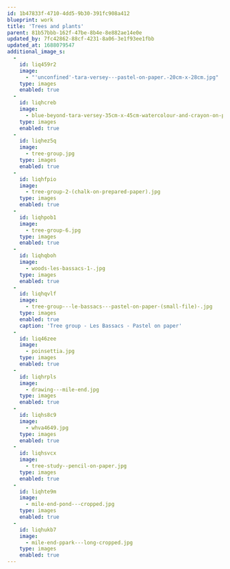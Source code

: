 ```yaml
---
id: 1b47833f-4710-4dd5-9b30-391fc908a412
blueprint: work
title: 'Trees and plants'
parent: 81b57bbb-162f-47be-8b4e-8e882ae14e0e
updated_by: 7fc42862-88cf-4231-8a06-3e1f93ee1fbb
updated_at: 1688079547
additional_image_s:
  -
    id: liq459r2
    image:
      - "'unconfined'-tara-versey---pastel-on-paper.-20cm-x-28cm.jpg"
    type: images
    enabled: true
  -
    id: liqhcreb
    image:
      - blue-beyond-tara-versey-35cm-x-45cm-watercolour-and-crayon-on-paper.jpg
    type: images
    enabled: true
  -
    id: liqhez5q
    image:
      - tree-group.jpg
    type: images
    enabled: true
  -
    id: liqhfpio
    image:
      - tree-group-2-(chalk-on-prepared-paper).jpg
    type: images
    enabled: true
  -
    id: liqhpob1
    image:
      - tree-group-6.jpg
    type: images
    enabled: true
  -
    id: liqhqboh
    image:
      - woods-les-bassacs-1-.jpg
    type: images
    enabled: true
  -
    id: liqhqvlf
    image:
      - tree-group---le-bassacs---pastel-on-paper-(small-file)-.jpg
    type: images
    enabled: true
    caption: 'Tree group - Les Bassacs - Pastel on paper'
  -
    id: liq46zee
    image:
      - poinsettia.jpg
    type: images
    enabled: true
  -
    id: liqhrpls
    image:
      - drawing---mile-end.jpg
    type: images
    enabled: true
  -
    id: liqhs8c9
    image:
      - whva4649.jpg
    type: images
    enabled: true
  -
    id: liqhsvcx
    image:
      - tree-study--pencil-on-paper.jpg
    type: images
    enabled: true
  -
    id: liqhte9m
    image:
      - mile-end-pond---cropped.jpg
    type: images
    enabled: true
  -
    id: liqhukb7
    image:
      - mile-end-ppark---long-cropped.jpg
    type: images
    enabled: true
---
```

